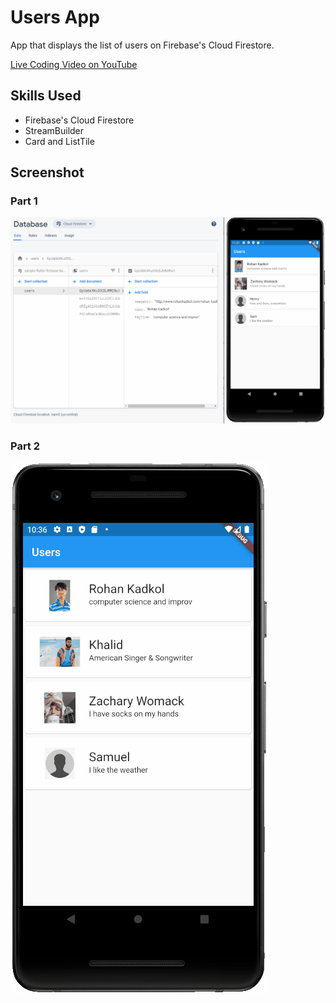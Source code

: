 # Users App

App that displays the list of users on Firebase's Cloud Firestore.

<a href="https://youtu.be/l9ifZayO1WA" target="_blank">Live Coding Video on YouTube</a>

## Skills Used

* Firebase's Cloud Firestore
* StreamBuilder
* Card and ListTile

## Screenshot

### Part 1

<img src="images/screenshot.gif">

### Part 2

<img src="images/screenshot_1.gif">